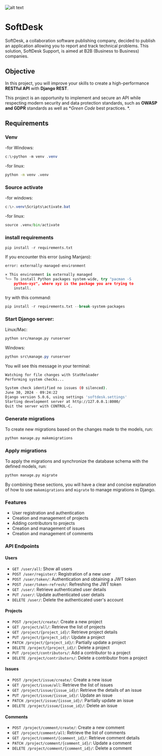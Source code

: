 ![alt text](https://user.oc-static.com/upload/2023/06/28/16879473703315_P10-02.png)

# SoftDesk

SoftDesk, a collaboration software publishing company, decided to publish an application allowing you to report and track technical problems. This solution, SoftDesk Support, is aimed at B2B (Business to Business) companies.
## Objective

In this project, you will improve your skills to create a high-performance **RESTful API** with **Django REST**.

This project is an opportunity to implement and secure an API while respecting modern security and data protection standards, such as **OWASP and GDPR** standards as well as **Green Code* best practices. *.

## Requirements

### Venv
-for Windows:
```powershell
c:\>python -m venv .venv
```
-for linux:
```bash
python -m venv .venv
```
### Source activate
-for windows:
```powershell
c:\>.venv\Scripts\activate.bat
```
-for linux:
```python
source .venv/bin/activate
```

### install requirements
```python
pip install -r requirements.txt
```

If you encounter this error (using Manjaro):
```python
error: externally-managed-environment

× This environment is externally managed
╰─> To install Python packages system-wide, try "pacman -S
    python-xyz", where xyz is the package you are trying to
    install.

```

try with this command:
```python
pip install -r requirements.txt --break-system-packages
```

### Start Django server:

Linux/Mac:
```bash
python src/manage.py runserver
```

Windows:
```powershell
python src\manage.py runserver
```

You will see this message in your terminal:
```bash
Watching for file changes with StatReloader
Performing system checks...

System check identified no issues (0 silenced).
June 30, 2024 - 09:24:22
Django version 5.0.6, using settings 'softdesk.settings'
Starting development server at http://127.0.0.1:8000/
Quit the server with CONTROL-C.
```

### Generate migrations

To create new migrations based on the changes made to the models, run:
```bash
python manage.py makemigrations
```

### Apply migrations

To apply the migrations and synchronize the database schema with the defined models, run:
```bash
python manage.py migrate
```


By combining these sections, you will have a clear and concise explanation of how to use `makemigrations` and `migrate` to manage migrations in Django.

### Features

- User registration and authentication
- Creation and management of projects
- Adding contributors to projects
- Creation and management of issues
- Creation and management of comments

### API Endpoints

#### Users

- `GET /user/all`: Show all users
- `POST /user/register/`: Registration of a new user
- `POST /user/token/`: Authentication and obtaining a JWT token
- `POST /user/token-refresh/`: Refreshing the JWT token
- `GET /user/`: Retrieve authenticated user details
- `PUT /user/`: Update authenticated user details
- `DELETE /user/`: Delete the authenticated user's account

#### Projects

- `POST /project/create/`: Create a new project
- `GET /project/all/`: Retrieve the list of projects
- `GET /project/{project_id}/`: Retrieve project details
- `PUT /project/{project_id}/`: Update a project
- `PATCH /project/{project_id}/`: Partially update a project
- `DELETE /project/{project_id}/`: Delete a project
- `PUT /project/contributors/`: Add a contributor to a project
- `DELETE /project/contributors/`: Delete a contributor from a project

#### Issues

- `POST /project/issue/create/`: Create a new issue
- `GET /project/issue/all`: Retrieve the list of issues
- `GET /project/issue/{issue_id}/`: Retrieve the details of an issue
- `PUT /project/issue/{issue_id}/`: Update an issue
- `PATCH /project/issue/{issue_id}/`: Partially update an issue
- `DELETE /project/issue/{issue_id}/`: Delete an issue

#### Comments

- `POST /project/comment/create/`: Create a new comment
- `GET /project/comment/all`: Retrieve the list of comments
- `GET /project/comment/{comment_id}/`: Retrieve comment details
- `PATCH /project/comment/{comment_id}/`: Update a comment
- `DELETE /project/comment/{comment_id}/`: Delete a comment
